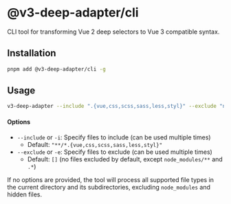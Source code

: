 # @v3-deep-adapter/cli

CLI tool for transforming Vue 2 deep selectors to Vue 3 compatible syntax.

## Installation
```bash
pnpm add @v3-deep-adapter/cli -g
```

## Usage

```bash
v3-deep-adapter --include ".{vue,css,scss,sass,less,styl}" --exclude "node_modules/**"
```
#### Options

- `--include` or `-i`: Specify files to include (can be used multiple times)
  - Default: `"**/*.{vue,css,scss,sass,less,styl}"`
- `--exclude` or `-e`: Specify files to exclude (can be used multiple times)
  - Default: `[]` (no files excluded by default, except `node_modules/**` and `.*`)

If no options are provided, the tool will process all supported file types in the current directory and its subdirectories, excluding `node_modules` and hidden files.
